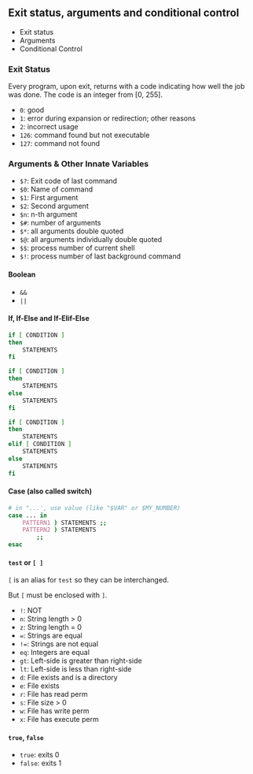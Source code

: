 ## Exit status, arguments and conditional control

- Exit status
- Arguments
- Conditional Control

### Exit Status

Every program, upon exit, returns with a code indicating how well the job was done.
The code is an integer from [0, 255].

- `0`: good
- `1`: error during expansion or redirection; other reasons
- `2`: incorrect usage
- `126`: command found but not executable
- `127`: command not found

### Arguments & Other Innate Variables

- `$?`: Exit code of last command
- `$0`: Name of command
- `$1`: First argument
- `$2`: Second argument
- `$n`: n-th argument
- `$#`: number of arguments
- `$*`: all arguments double quoted
- `$@`: all arguments individually double quoted
- `$$`: process number of current shell
- `$!`: process number of last background command

#### Boolean

- `&&`
- `||`

#### If, If-Else and If-Elif-Else

```bash
if [ CONDITION ]
then
    STATEMENTS
fi

if [ CONDITION ]
then
    STATEMENTS
else
    STATEMENTS
fi

if [ CONDITION ]
then
    STATEMENTS
elif [ CONDITION ]
    STATEMENTS
else
    STATEMENTS
fi
```

#### Case (also called switch)

```bash
# in "...', use value (like "$VAR" or $MY_NUMBER)
case ... in
    PATTERN1 ) STATEMENTS ;;
    PATTERN2 ) STATEMENTS
        ;;
esac
```

#### `test` or `[ ]`

`[` is an alias for `test` so they can be interchanged.

But `[` must be enclosed with `]`.

- `!`: NOT
- `n`: String length > 0
- `z`: String length = 0
- `=`: Strings are equal
- `!=`: Strings are not equal
- `eq`: Integers are equal
- `gt`: Left-side is greater than right-side
- `lt`: Left-side is less than right-side
- `d`: File exists and is a directory
- `e`: File exists
- `r`: File has read perm
- `s`: File size > 0
- `w`: File has write perm
- `x`: File has execute perm

#### `true`, `false`

- `true`: exits 0
- `false`: exits 1
